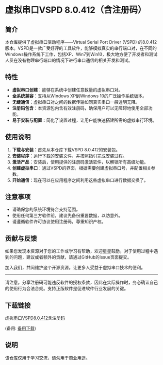 # 虚拟串口VSPD 8.0.412（含注册码）

## 简介

本仓库提供了虚拟串口驱动程序——Virtual Serial Port Driver (VSPD) 的8.0.412版本。VSPD是一款广受好评的工具软件，能够模拟真实的串行端口对，在不同的Windows操作系统下工作，包括XP、Win7到Win10，极大地方便了开发者和测试人员在没有物理串行端口的情况下进行串口通信的相关开发和测试。

## 特性

- **虚拟串口创建**：能够在系统中创建任意数量的虚拟串口对。
- **全系统兼容**：支持从Windows XP到Windows 10的广泛操作系统版本。
- **无缝通信**：虚拟串口对之间的数据传输如同真实串口一般透明无阻。
- **注册码包含**：本资源包内含有效注册码，确保用户可以无障碍地使用全部功能。
- **易于安装与配置**：简化了设置过程，让用户能快速搭建所需的虚拟串行环境。

## 使用说明

1. **下载与安装**：首先从本仓库下载VSPD 8.0.412的安装包。
2. **安装程序**：运行下载的安装文件，并按照指引完成安装过程。
3. **激活产品**：安装后，使用提供的注册码激活软件，以解锁所有高级功能。
4. **创建虚拟串口**：通过VSPD的界面，根据需要创建虚拟串口号，并配置相关参数。
5. **开始通信**：现在可以在应用程序之间利用这些虚拟串口进行数据交换了。

## 注意事项

- 请确保您的系统环境符合支持范围。
- 使用任何第三方软件前，建议先备份重要数据，以防意外。
- 请遵循软件许可协议使用注册码，尊重知识产权。

## 贡献与反馈

如果您发现本资源对于您的工作或学习有帮助，欢迎星星鼓励。对于使用过程中遇到的问题，建议或者额外的贡献，请通过GitHub的Issue页面提交。

加入我们，共同维护这个开源资源，让更多人受益于虚拟串口技术的便利。

---

请注意，分享注册码可能违反软件的授权条款，因此在实际操作时，务必确认自己的使用行为合法合规。支持正版软件是促进软件行业发展的关键。

## 下载链接
[虚拟串口VSPD8.0.412含注册码](https://pan.quark.cn/s/3b28637c196a) 

(备用: [备用下载](https://pan.baidu.com/s/1-Zo4Z1P32xWvL56rxo_BOA?pwd=1234))

## 说明

该仓库仅用于学习交流，请勿用于商业用途。
